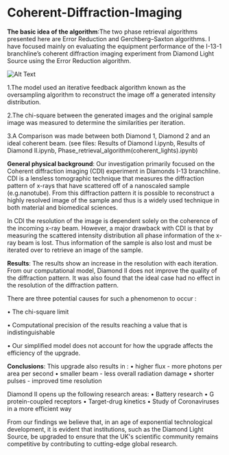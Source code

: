 # Coherent-Diffraction-Imaging
**The basic idea of the algorithm**:The two phase retrieval algorithms presented here are Error Reduction and Gerchberg–Saxton algorithms. I have focused mainly on evaluating the equipment performance of the I-13-1 branchline’s coherent diffraction imaging experiment from Diamond Light Source using the Error Reduction algorithm. 

![Alt Text](https://github.com/JialunSimonLiu/Coherent-Diffraction-Imaging/blob/main/Error%20reduction%20algorithm.png)

1.The model used an iterative feedback algorithm known as the oversampling algorithm to reconstruct the image off a generated intensity distribution.

2.The chi-square between the generated images and the original sample image was measured to determine the similarities per iteration.

3.A Comparison was made between both Diamond 1, Diamond 2 and an ideal coherent beam. (see files: Results of Diamond I.ipynb, Results of Diamond II.ipynb, Phase_retrieval_algorithm(coherent_lights).ipynb)

**General physical background**:
Our investigation primarily focused on the Coherent diffraction imaging (CDI) experiment in Diamonds I-13 branchline. CDI is a lensless tomographic technique that measures the diffraction pattern of x-rays that have scattered off of a nanoscaled sample (e.g.nanotube). From this diffraction pattern it is possible to reconstruct a highly resolved image of the sample and thus is a widely used technique in both material and biomedical sciences.

In CDI the resolution of the image is dependent solely on the coherence of the incoming x-ray beam. However, a major drawback with CDI is that by measuring the scattered intensity distribution all phase information of the x-ray beam is lost. Thus information of the sample is also lost and must be iterated over to
retrieve an image of the sample.

**Results**:
The results show an increase in the resolution with each iteration. From our computational model, Diamond II does not improve the quality of the diffraction pattern. It was also found that the ideal case had no effect in the resolution of the diffraction pattern.

There are three potential causes for such a phenomenon to occur :

• The chi-square limit

• Computational precision of the results reaching a value that is indistinguishable

• Our simplified model does not account for how the upgrade affects the efficiency of the upgrade.

**Conclusions**:
This upgrade also results in :
• higher flux - more photons per area per second
• smaller beam - less overall radiation damage
• shorter pulses - improved time resolution

Diamond II opens up the following research areas:
• Battery research
• G protein-coupled receptors
• Target-drug kinetics
• Study of Coronaviruses in a more efficient way

From our findings we believe that, in an age of exponential technological development, it is evident that institutions, such as the Diamond Light Source, be upgraded to ensure that the UK's scientific community remains competitive by contributing to cutting-edge global research.


